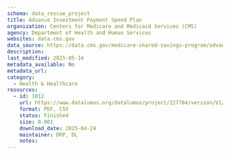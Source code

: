 ```yaml
---
schema: data_rescue_project 
title: Advance Investment Payment Spend Plan
organization: Centers for Medicare and Medicaid Services (CMS)
agency: Department of Health and Human Services
websites: data.cms.gov
data_source: https://data.cms.gov/medicare-shared-savings-program/advance-investment-payment-spend-plan
description: 
last_modified: 2025-05-14
metadata_available: No
metadata_url: 
category:
  - Health & Healthcare 
resources:
  - id: 1012
    url: https://www.datalumos.org/datalumos/project/227784/version/V1/view
    format: PDF, CSV
    status: Finished
    size: 0.001
    download_date: 2025-04-24
    maintainer: DRP, DL
    notes: 
---
```

